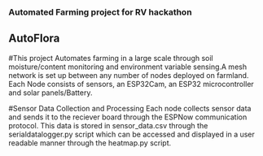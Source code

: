 ### Automated Farming project for RV hackathon
## AutoFlora 
#This project Automates farming in a large scale through soil moisture/content monitoring and environment variable sensing.A mesh network is set up between any number of nodes deployed on farmland. Each Node consists of sensors, an ESP32Cam, an ESP32 microcontroller and solar panels/Battery.

#Sensor Data Collection and Processing
Each node collects sensor data and sends it to the reciever board through the ESPNow communication protocol. This data is stored in sensor_data.csv through the 
serialdatalogger.py script which can be accessed and displayed in a user readable manner through the heatmap.py script. 

#
